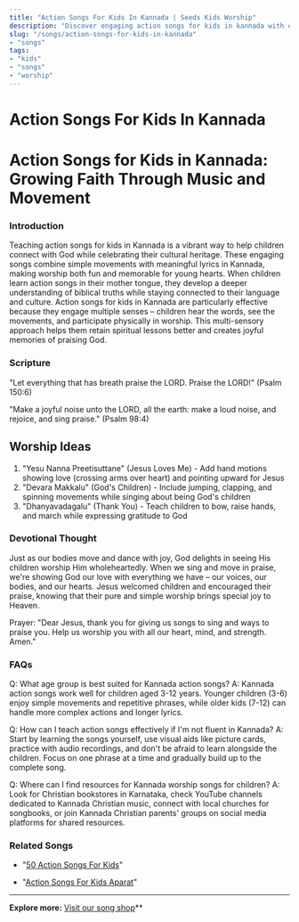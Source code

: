 ```yaml
---
title: "Action Songs For Kids In Kannada | Seeds Kids Worship"
description: "Discover engaging action songs for kids in kannada with easy motions and biblical lessons. Perfect for children's worship, Sunday school, and family devotions."
slug: "/songs/action-songs-for-kids-in-kannada"
- "songs"
tags:
- "kids"
- "songs"
- "worship"
---
```


# Action Songs For Kids In Kannada

# Action Songs for Kids in Kannada: Growing Faith Through Music and Movement

### Introduction
Teaching action songs for kids in Kannada is a vibrant way to help children connect with God while celebrating their cultural heritage. These engaging songs combine simple movements with meaningful lyrics in Kannada, making worship both fun and memorable for young hearts. When children learn action songs in their mother tongue, they develop a deeper understanding of biblical truths while staying connected to their language and culture. Action songs for kids in Kannada are particularly effective because they engage multiple senses – children hear the words, see the movements, and participate physically in worship. This multi-sensory approach helps them retain spiritual lessons better and creates joyful memories of praising God.

### Scripture
"Let everything that has breath praise the LORD. Praise the LORD!" (Psalm 150:6)

"Make a joyful noise unto the LORD, all the earth: make a loud noise, and rejoice, and sing praise." (Psalm 98:4)

## Worship Ideas
1. "Yesu Nanna Preetisuttane" (Jesus Loves Me) - Add hand motions showing love (crossing arms over heart) and pointing upward for Jesus
2. "Devara Makkalu" (God's Children) - Include jumping, clapping, and spinning movements while singing about being God's children
3. "Dhanyavadagalu" (Thank You) - Teach children to bow, raise hands, and march while expressing gratitude to God

### Devotional Thought
Just as our bodies move and dance with joy, God delights in seeing His children worship Him wholeheartedly. When we sing and move in praise, we're showing God our love with everything we have – our voices, our bodies, and our hearts. Jesus welcomed children and encouraged their praise, knowing that their pure and simple worship brings special joy to Heaven.

Prayer: "Dear Jesus, thank you for giving us songs to sing and ways to praise you. Help us worship you with all our heart, mind, and strength. Amen."

### FAQs

Q: What age group is best suited for Kannada action songs?
A: Kannada action songs work well for children aged 3-12 years. Younger children (3-6) enjoy simple movements and repetitive phrases, while older kids (7-12) can handle more complex actions and longer lyrics.

Q: How can I teach action songs effectively if I'm not fluent in Kannada?
A: Start by learning the songs yourself, use visual aids like picture cards, practice with audio recordings, and don't be afraid to learn alongside the children. Focus on one phrase at a time and gradually build up to the complete song.

Q: Where can I find resources for Kannada worship songs for children?
A: Look for Christian bookstores in Karnataka, check YouTube channels dedicated to Kannada Christian music, connect with local churches for songbooks, or join Kannada Christian parents' groups on social media platforms for shared resources.

### Related Songs

- "[50 Action Songs For Kids](/songs/50-action-songs-for-kids/)"

- "[Action Songs For Kids Aparat](/songs/action-songs-for-kids-aparat/)"

---

**Explore more:** [Visit our song shop](https://seedskidsworship.com/shop)**

<!-- Schema Markup -->
<script type="application/ld+json">
{
  "@context": "https://schema.org",
  "@type": "MusicRecording",
  "name": "Action Songs For Kids In Kannada",
  "byArtist": {
    "@type": "MusicGroup",
    "name": "Seeds Kids Worship"
  },
  "isFamilyFriendly": true,
  "url": "https://seedskidsworship.com/songs/action-songs-for-kids-in-kannada/"
}
</script>